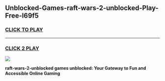 
## Unblocked-Games-raft-wars-2-unblocked-Play-Free-l69f5
<h3>
<a href="https://premium76.site?title=raft-wars-2-unblocked&ref=18A1">CLICK TO PLAY</a></h3>
<hr>

<h3>
<a href="https://premium76.site?title=raft-wars-2-unblocked&ref=18A1">CLICK 2 PLAY</a>
  
</h3>

<a href="https://premium76.site?title=raft-wars-2-unblocked&ref=18A1"><img src="https://clearcache.store/games.png"></a>


**raft-wars-2-unblocked games unblocked: Your Gateway to Fun and Accessible Online Gaming**
